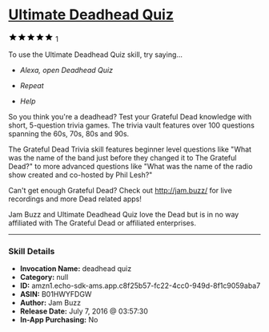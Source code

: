 # [Ultimate Deadhead Quiz](http://alexa.amazon.com/#skills/amzn1.echo-sdk-ams.app.c8f25b57-fc22-4cc0-949d-8f1c9059aba7)
![5 stars](../../images/ic_star_black_18dp_1x.png)![5 stars](../../images/ic_star_black_18dp_1x.png)![5 stars](../../images/ic_star_black_18dp_1x.png)![5 stars](../../images/ic_star_black_18dp_1x.png)![5 stars](../../images/ic_star_black_18dp_1x.png) 1

To use the Ultimate Deadhead Quiz skill, try saying...

* *Alexa, open Deadhead Quiz*

* *Repeat*

* *Help*

So you think you're a deadhead? Test your Grateful Dead knowledge with short, 5-question trivia games. The trivia vault features over 100 questions spanning the 60s, 70s, 80s and 90s. 

The Grateful Dead Trivia skill features beginner level questions like "What was the name of the band just before they changed it to The Grateful Dead?" to more advanced questions like "What was the name of the radio show created and co-hosted by Phil Lesh?" 

Can't get enough Grateful Dead? Check out http://jam.buzz/ for live recordings and more Dead related apps!

Jam Buzz and Ultimate Deadhead Quiz love the Dead but is in no way affiliated with The Grateful Dead or affiliated enterprises.

***

### Skill Details

* **Invocation Name:** deadhead quiz
* **Category:** null
* **ID:** amzn1.echo-sdk-ams.app.c8f25b57-fc22-4cc0-949d-8f1c9059aba7
* **ASIN:** B01HWYFDGW
* **Author:** Jam Buzz
* **Release Date:** July 7, 2016 @ 03:57:30
* **In-App Purchasing:** No

